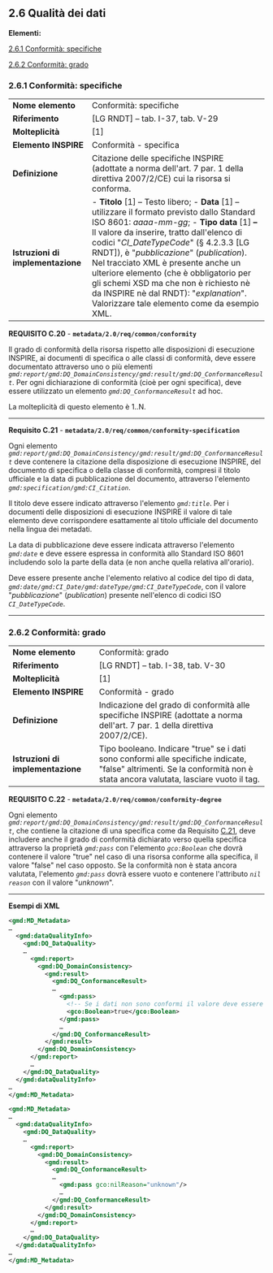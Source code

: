 ## 2.6 Qualità dei dati

**Elementi:**

[2.6.1 Conformità: specifiche](data-quality.md#261-conformità-specifiche)

[2.6.2 Conformità: grado](data-quality.md#262-conformità-grado)

### 2.6.1 Conformità: specifiche

|  |  |
| --- | --- |
| **Nome elemento** | Conformità: specifiche |
| **Riferimento** | [LG RNDT] – tab. I-37, tab. V-29 |
| **Molteplicità** | [1] |
| **Elemento INSPIRE** | Conformità - specifica |
| **Definizione** | Citazione delle specifiche INSPIRE (adottate a norma dell&#39;art. 7 par. 1 della direttiva 2007/2/CE) cui la risorsa si conforma. |
| **Istruzioni di implementazione** | - **Titolo** [1] – Testo libero; - **Data** [1] – utilizzare il formato previsto dallo Standard ISO 8601: _aaaa-mm-gg_; - **Tipo data** [1] **–** Il valore da inserire, tratto dall&#39;elenco di codici &quot;_CI\_DateTypeCode_&quot; (§ 4.2.3.3 [LG RNDT]), è &quot;_pubblicazione_&quot; (_publication_). Nel tracciato XML è presente anche un ulteriore elemento (che è obbligatorio per gli schemi XSD ma che non è richiesto nè da INSPIRE nè dal RNDT): &quot;_explanation_&quot;. Valorizzare tale elemento come da esempio XML. |

**REQUISITO C.20** - **```metadata/2.0/req/common/conformity```**

Il grado di conformità della risorsa rispetto alle disposizioni di esecuzione INSPIRE, ai documenti di specifica o alle classi di conformità, deve essere documentato attraverso uno o più elementi _```gmd:report/gmd:DQ_DomainConsistency/gmd:result/gmd:DQ_ConformanceResult```_. Per ogni dichiarazione di conformità (cioè per ogni specifica), deve essere utilizzato un elemento _```gmd:DQ_ConformanceResult```_ ad hoc.

La molteplicità di questo elemento è 1..N.

---

**Requisito C.21** - **```metadata/2.0/req/common/conformity-specification```**

Ogni elemento _```gmd:report/gmd:DQ_DomainConsistency/gmd:result/gmd:DQ_ConformanceResult```_ deve contenere la citazione della disposizione di esecuzione INSPIRE, del documento di specifica o della classe di conformità, compresi il titolo ufficiale e la data di pubblicazione del documento, attraverso l&#39;elemento _```gmd:specification/gmd:CI_Citation```_.

Il titolo deve essere indicato attraverso l&#39;elemento _```gmd:title```_. Per i documenti delle disposizioni di esecuzione INSPIRE il valore di tale elemento deve corrispondere esattamente al titolo ufficiale del documento nella lingua dei metadati.

La data di pubblicazione deve essere indicata attraverso l&#39;elemento _```gmd:date```_ e deve essere espressa in conformità allo Standard ISO 8601 includendo solo la parte della data (e non anche quella relativa all&#39;orario).

Deve essere presente anche l&#39;elemento relativo al codice del tipo di data, _```gmd:date/gmd:CI_Date/gmd:dateType/gmd:CI_DateTypeCode```_, con il valore &quot;_pubblicazione_&quot; (_publication_) presente nell&#39;elenco di codici ISO _```CI_DateTypeCode```_.

---


### 2.6.2 Conformità: grado

|  |  |
| --- | --- |
| **Nome elemento** | Conformità: grado |
| **Riferimento** | [LG RNDT] – tab. I-38, tab. V-30 |
| **Molteplicità** | [1] |
| **Elemento INSPIRE** | Conformità - grado |
| **Definizione** | Indicazione del grado di conformità alle specifiche INSPIRE (adottate a norma dell&#39;art. 7 par. 1 della direttiva 2007/2/CE). |
| **Istruzioni di implementazione** | Tipo booleano. Indicare &quot;true&quot; se i dati sono conformi alle specifiche indicate, &quot;false&quot; altrimenti. Se la conformità non è stata ancora valutata, lasciare vuoto il tag. |

**REQUISITO C.22** - **```metadata/2.0/req/common/conformity-degree```**

Ogni elemento _```gmd:report/gmd:DQ_DomainConsistency/gmd:result/gmd:DQ_ConformanceResult```_, che contiene la citazione di una specifica come da Requisito [C.21](#reqC21), deve includere anche il grado di conformità dichiarato verso quella specifica attraverso la proprietà _```gmd:pass```_ con l&#39;elemento _```gco:Boolean```_ che dovrà contenere il valore &quot;true&quot; nel caso di una risorsa conforme alla specifica, il valore &quot;false&quot; nel caso opposto. Se la conformità non è stata ancora valutata, l&#39;elemento _```gmd:pass```_ dovrà essere vuoto e contenere l&#39;attributo _```nil reason```_ con il valore &quot;_unknown_&quot;.

---

**Esempi di XML**

```xml
<gmd:MD_Metadata>
…
  <gmd:dataQualityInfo>
    <gmd:DQ_DataQuality>
    …
      <gmd:report>
        <gmd:DQ_DomainConsistency>
          <gmd:result>
            <gmd:DQ_ConformanceResult>
            …
              <gmd:pass>
                <!-- Se i dati non sono conformi il valore deve essere "false" -->
                <gco:Boolean>true</gco:Boolean>
              </gmd:pass>
              …
            </gmd:DQ_ConformanceResult>
          </gmd:result>
        </gmd:DQ_DomainConsistency>
      </gmd:report>
      …
    </gmd:DQ_DataQuality>
  </gmd:dataQualityInfo>
…
</gmd:MD_Metadata>
```    


```xml
<gmd:MD_Metadata>
…
  <gmd:dataQualityInfo>
    <gmd:DQ_DataQuality>
    …
      <gmd:report>
        <gmd:DQ_DomainConsistency>
          <gmd:result>
            <gmd:DQ_ConformanceResult>
            …
              <gmd:pass gco:nilReason="unknown"/>
              …
            </gmd:DQ_ConformanceResult>
          </gmd:result>
        </gmd:DQ_DomainConsistency>
      </gmd:report>
      …
    </gmd:DQ_DataQuality>
  </gmd:dataQualityInfo>
…
</gmd:MD_Metadata>
```
